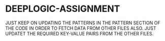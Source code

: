 # DEEPLOGIC-ASSIGNMENT

JUST KEEP ON UPDATING THE PATTERNS IN THE PATTERN SECTION OF THE CODE IN ORDER TO FETCH DATA FROM OTHER FILES ALSO.
JUST UPDATET THE REQUIRED KEY-VALUE PAIRS FROM THE OTHER FILES.
